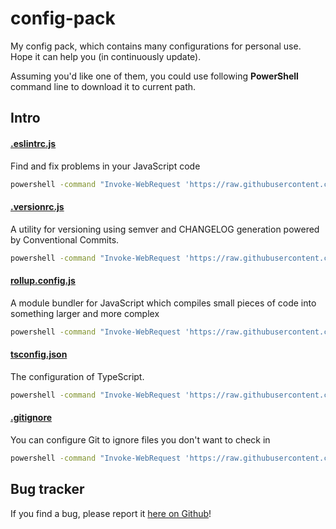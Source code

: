 # config-pack

My config pack, which contains many configurations for personal use. Hope it can help you (in continuously update).

Assuming you'd like one of them, you could use following **PowerShell** command line to download it to current path.

## Intro

#### [.eslintrc.js](https://eslint.org/docs/user-guide/configuring)

Find and fix problems in your JavaScript code

```bash
powershell -command "Invoke-WebRequest 'https://raw.githubusercontent.com/zixiCat/config-pack/master/.eslintrc.js' -OutFile '.eslintrc.js'"
```

#### [.versionrc.js](https://github.com/conventional-changelog/standard-version)

A utility for versioning using semver and CHANGELOG generation powered by Conventional Commits.

```bash
powershell -command "Invoke-WebRequest 'https://raw.githubusercontent.com/zixiCat/config-pack/master/.versionrc.js' -OutFile '.versionrc.js'"
```

#### [rollup.config.js](https://www.rollupjs.org/guide/en/#configuration-files)

A module bundler for JavaScript which compiles small pieces of code into something larger and more complex

```bash
powershell -command "Invoke-WebRequest 'https://raw.githubusercontent.com/zixiCat/config-pack/master/rollup.config.js' -OutFile 'rollup.config.js'"
```

#### [tsconfig.json](https://www.typescriptlang.org/docs/handbook/compiler-options.html)

The configuration of TypeScript.

```bash
powershell -command "Invoke-WebRequest 'https://raw.githubusercontent.com/zixiCat/config-pack/master/tsconfig.json' -OutFile 'tsconfig.json'"
```

#### [.gitignore](https://docs.github.com/en/free-pro-team@latest/github/using-git/ignoring-files)

You can configure Git to ignore files you don't want to check in

```bash
powershell -command "Invoke-WebRequest 'https://raw.githubusercontent.com/zixiCat/config-pack/master/.gitignore' -OutFile '.gitignore'"
```


## Bug tracker

If you find a bug, please report it [here on Github](https://github.com/zixiCat/config-pack/issues)!
